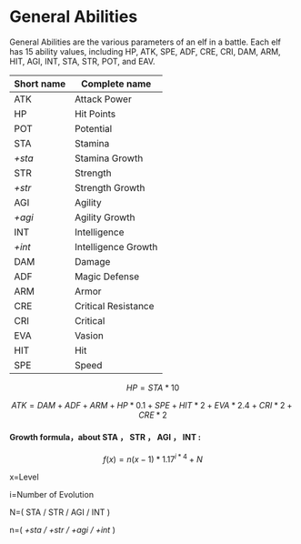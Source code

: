 # General Abilities

General Abilities are the various parameters of an elf in a battle. Each elf has 15 ability values, including HP, ATK, SPE, ADF, CRE, CRI, DAM, ARM, HIT, AGI, INT, STA, STR, POT, and EAV.

| Short name | Complete name       |
| ---------- | ------------------- |
| ATK        | Attack Power        |
| HP         | Hit Points          |
| POT        | Potential           |
| STA        | Stamina             |
| _+sta_     | Stamina Growth      |
| STR        | Strength            |
| _+str_     | Strength Growth     |
| AGI        | Agility             |
| _+agi_     | Agility Growth      |
| INT        | Intelligence        |
| _+int_     | Intelligence Growth |
| DAM        | Damage              |
| ADF        | Magic Defense       |
| ARM        | Armor               |
| CRE        | Critical Resistance |
| CRI        | Critical            |
| EVA        | Vasion              |
| HIT        | Hit                 |
| SPE        | Speed               |

$$
HP=STA*10
$$

$$
ATK=DAM+ADF+ARM+HP*0.1+SPE+HIT*2+EVA*2.4+CRI*2+CRE*2
$$

#### Growth formula，about STA ， STR ， AGI ， INT  :&#x20;

$$
f(x) =n (x -1)* 1.17^{ i*4}+N
$$

x=Level

i=Number of Evolution

N=( STA / STR / AGI / INT )

n=( _+sta / +str / +agi / +int_ )
